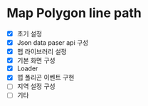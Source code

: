 # Map Polygon line path

- [x] 초기 설정
- [x] Json data paser api 구성
- [x] 맵 라이브러리 설정
- [x] 기본 화면 구성
- [x] Loader
- [x] 맵 폴리곤 이벤트 구현
- [ ] 지역 설정 구성
- [ ] 기타
